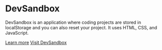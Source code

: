 # DevSandbox
DevSandbox is an application where coding projects are stored in localStorage and you can also reset your project. It uses HTML, CSS, and JavaScript.

[Learn more](https://www.rafdo.rf.gd/devsandbox)
[Visit DevSandbox](https://devsandbox.vercel.app)